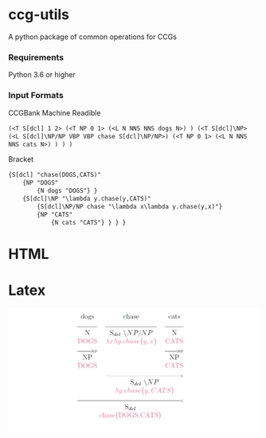 # ccg-utils
A python package of common operations for CCGs

### Requirements
Python 3.6 or higher

### Input Formats
CCGBank Machine Readible
```
(<T S[dcl] 1 2> (<T NP 0 1> (<L N NNS NNS dogs N>) ) (<T S[dcl]\NP> (<L S[dcl]\NP/NP VBP VBP chase S[dcl]\NP/NP>) (<T NP 0 1> (<L N NNS NNS cats N>) ) ) )
```
Bracket
```
{S[dcl] "chase(DOGS,CATS)"
	{NP "DOGS"
		{N dogs "DOGS"} }
	{S[dcl]\NP "\lambda y.chase(y,CATS)"
		{S[dcl]\NP/NP chase "\lambda x\lambda y.chase(y,x)"}
		{NP "CATS"
			{N cats "CATS"} } } }
```
# HTML

# Latex
![ccg latex example](https://github.com/ablodge/ccg-utils/blob/master/ccg-latex-ex.PNG)
